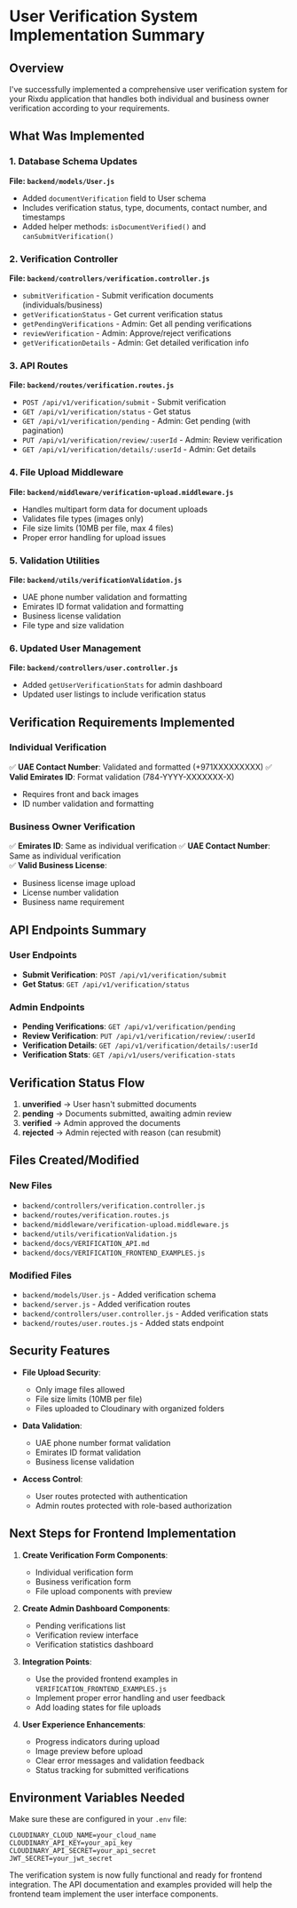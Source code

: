 # User Verification System Implementation Summary

## Overview

I've successfully implemented a comprehensive user verification system for your Rixdu application that handles both individual and business owner verification according to your requirements.

## What Was Implemented

### 1. Database Schema Updates

**File: `backend/models/User.js`**

- Added `documentVerification` field to User schema
- Includes verification status, type, documents, contact number, and timestamps
- Added helper methods: `isDocumentVerified()` and `canSubmitVerification()`

### 2. Verification Controller

**File: `backend/controllers/verification.controller.js`**

- `submitVerification` - Submit verification documents (individuals/business)
- `getVerificationStatus` - Get current verification status
- `getPendingVerifications` - Admin: Get all pending verifications
- `reviewVerification` - Admin: Approve/reject verifications
- `getVerificationDetails` - Admin: Get detailed verification info

### 3. API Routes

**File: `backend/routes/verification.routes.js`**

- `POST /api/v1/verification/submit` - Submit verification
- `GET /api/v1/verification/status` - Get status
- `GET /api/v1/verification/pending` - Admin: Get pending (with pagination)
- `PUT /api/v1/verification/review/:userId` - Admin: Review verification
- `GET /api/v1/verification/details/:userId` - Admin: Get details

### 4. File Upload Middleware

**File: `backend/middleware/verification-upload.middleware.js`**

- Handles multipart form data for document uploads
- Validates file types (images only)
- File size limits (10MB per file, max 4 files)
- Proper error handling for upload issues

### 5. Validation Utilities

**File: `backend/utils/verificationValidation.js`**

- UAE phone number validation and formatting
- Emirates ID format validation and formatting
- Business license validation
- File type and size validation

### 6. Updated User Management

**File: `backend/controllers/user.controller.js`**

- Added `getUserVerificationStats` for admin dashboard
- Updated user listings to include verification status

## Verification Requirements Implemented

### Individual Verification

✅ **UAE Contact Number**: Validated and formatted (+971XXXXXXXXX)
✅ **Valid Emirates ID**: Format validation (784-YYYY-XXXXXXX-X)

- Requires front and back images
- ID number validation and formatting

### Business Owner Verification

✅ **Emirates ID**: Same as individual verification
✅ **UAE Contact Number**: Same as individual verification  
✅ **Valid Business License**:

- Business license image upload
- License number validation
- Business name requirement

## API Endpoints Summary

### User Endpoints

- **Submit Verification**: `POST /api/v1/verification/submit`
- **Get Status**: `GET /api/v1/verification/status`

### Admin Endpoints

- **Pending Verifications**: `GET /api/v1/verification/pending`
- **Review Verification**: `PUT /api/v1/verification/review/:userId`
- **Verification Details**: `GET /api/v1/verification/details/:userId`
- **Verification Stats**: `GET /api/v1/users/verification-stats`

## Verification Status Flow

1. **unverified** → User hasn't submitted documents
2. **pending** → Documents submitted, awaiting admin review
3. **verified** → Admin approved the documents
4. **rejected** → Admin rejected with reason (can resubmit)

## Files Created/Modified

### New Files

- `backend/controllers/verification.controller.js`
- `backend/routes/verification.routes.js`
- `backend/middleware/verification-upload.middleware.js`
- `backend/utils/verificationValidation.js`
- `backend/docs/VERIFICATION_API.md`
- `backend/docs/VERIFICATION_FRONTEND_EXAMPLES.js`

### Modified Files

- `backend/models/User.js` - Added verification schema
- `backend/server.js` - Added verification routes
- `backend/controllers/user.controller.js` - Added verification stats
- `backend/routes/user.routes.js` - Added stats endpoint

## Security Features

- **File Upload Security**:

  - Only image files allowed
  - File size limits (10MB per file)
  - Files uploaded to Cloudinary with organized folders

- **Data Validation**:

  - UAE phone number format validation
  - Emirates ID format validation
  - Business license validation

- **Access Control**:
  - User routes protected with authentication
  - Admin routes protected with role-based authorization

## Next Steps for Frontend Implementation

1. **Create Verification Form Components**:

   - Individual verification form
   - Business verification form
   - File upload components with preview

2. **Create Admin Dashboard Components**:

   - Pending verifications list
   - Verification review interface
   - Verification statistics dashboard

3. **Integration Points**:

   - Use the provided frontend examples in `VERIFICATION_FRONTEND_EXAMPLES.js`
   - Implement proper error handling and user feedback
   - Add loading states for file uploads

4. **User Experience Enhancements**:
   - Progress indicators during upload
   - Image preview before upload
   - Clear error messages and validation feedback
   - Status tracking for submitted verifications

## Environment Variables Needed

Make sure these are configured in your `.env` file:

```
CLOUDINARY_CLOUD_NAME=your_cloud_name
CLOUDINARY_API_KEY=your_api_key
CLOUDINARY_API_SECRET=your_api_secret
JWT_SECRET=your_jwt_secret
```

The verification system is now fully functional and ready for frontend integration. The API documentation and examples provided will help the frontend team implement the user interface components.
